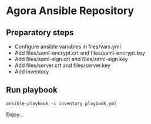 # Agora Ansible Repository

## Preparatory steps

- Configure ansible variables in files/vars.yml
- Add files/saml-encrypt.crt and files/saml-encrypt.key
- Add files/saml-sign.crt and files/saml-sign.key
- Add files/server.crt and files/server.key
- Add inventory

## Run playbook

```
ansible-playbook -i inventory playbook.yml
```

Enjoy...

